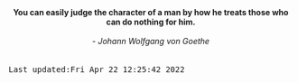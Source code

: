 
<div align="center"><b><span>You can easily judge the character of a man by how he treats those who can do nothing for him.</span></b><br><br><i> - Johann Wolfgang von Goethe</i></div>
<br><br><kbd>Last updated:Fri Apr 22 12:25:42 2022</kbd>